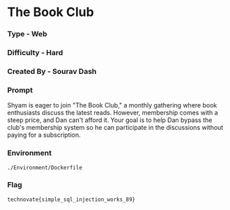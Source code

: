 # The Book Club

### Type - Web

### Difficulty - Hard

### Created By - Sourav Dash

### Prompt

Shyam is eager to join \"The Book Club,\" a monthly gathering where book enthusiasts discuss the latest reads. However, membership comes with a steep price, and Dan can't afford it. Your goal is to help Dan bypass the club's membership system so he can participate in the discussions without paying for a subscription.

### Environment

`./Environment/Dockerfile`

### Flag

`technovate{simple_sql_injection_works_89}`
